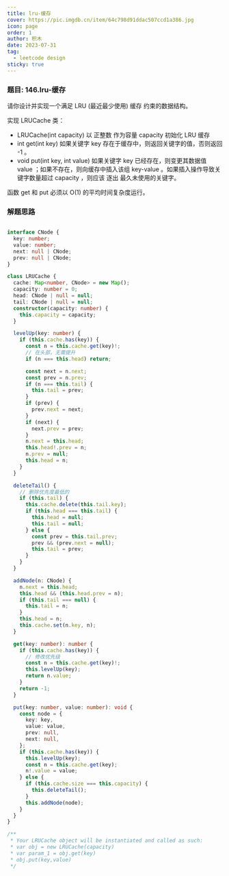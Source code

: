 ```yaml
---
title: lru-缓存
cover: https://pic.imgdb.cn/item/64c798d91ddac507ccd1a386.jpg
icon: page
order: 1
author: 积木
date: 2023-07-31
tag:
  - leetcode design
sticky: true
---
```


### 题目: 146.lru-缓存

请你设计并实现一个满足  LRU (最近最少使用) 缓存 约束的数据结构。

实现 LRUCache 类：
- LRUCache(int capacity) 以 正整数 作为容量 capacity 初始化 LRU 缓存
- int get(int key) 如果关键字 key 存在于缓存中，则返回关键字的值，否则返回 -1 。
- void put(int key, int value) 如果关键字 key 已经存在，则变更其数据值 value ；如果不存在，则向缓存中插入该组 key-value 。如果插入操作导致关键字数量超过 capacity ，则应该 逐出 最久未使用的关键字。

函数 get 和 put 必须以 O(1) 的平均时间复杂度运行。


### 解题思路

```typescript

interface CNode {
  key: number;
  value: number;
  next: null | CNode;
  prev: null | CNode;
}

class LRUCache {
  cache: Map<number, CNode> = new Map();
  capacity: number = 0;
  head: CNode | null = null;
  tail: CNode | null = null;
  constructor(capacity: number) {
    this.capacity = capacity;
  }

  levelUp(key: number) {
    if (this.cache.has(key)) {
      const n = this.cache.get(key)!;
      // 在头部，无需提升
      if (n === this.head) return;

      const next = n.next;
      const prev = n.prev;
      if (n === this.tail) {
        this.tail = prev;
      }
      if (prev) {
        prev.next = next;
      }
      if (next) {
        next.prev = prev;
      }
      n.next = this.head;
      this.head!.prev = n;
      n.prev = null;
      this.head = n;
    }
  }

  deleteTail() {
    // 删除优先度最低的
    if (this.tail) {
      this.cache.delete(this.tail.key);
      if (this.head === this.tail) {
        this.head = null;
        this.tail = null;
      } else {
        const prev = this.tail.prev;
        prev && (prev.next = null);
        this.tail = prev;
      }
    }
  }

  addNode(n: CNode) {
    n.next = this.head;
    this.head && (this.head.prev = n);
    if (this.tail === null) {
      this.tail = n;
    }
    this.head = n;
    this.cache.set(n.key, n);
  }

  get(key: number): number {
    if (this.cache.has(key)) {
      // 修改优先级
      const n = this.cache.get(key)!;
      this.levelUp(key);
      return n.value;
    }
    return -1;
  }

  put(key: number, value: number): void {
    const node = {
      key: key,
      value: value,
      prev: null,
      next: null,
    };
    if (this.cache.has(key)) {
      this.levelUp(key);
      const n = this.cache.get(key);
      n!.value = value;
    } else {
      if (this.cache.size === this.capacity) {
        this.deleteTail();
      }
      this.addNode(node);
    }
  }
}

/**
 * Your LRUCache object will be instantiated and called as such:
 * var obj = new LRUCache(capacity)
 * var param_1 = obj.get(key)
 * obj.put(key,value)
 */
```
